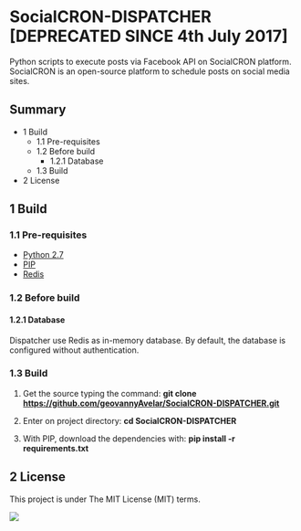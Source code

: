 # SocialCRON-DISPATCHER [DEPRECATED SINCE 4th July 2017]
Python scripts to execute posts via Facebook API on SocialCRON platform. SocialCRON is an open-source platform to schedule posts on social media sites.

## Summary
* 1 Build
  * 1.1 Pre-requisites
  * 1.2 Before build
    * 1.2.1 Database
  * 1.3 Build
* 2 License

## 1 Build

### 1.1 Pre-requisites

- [Python 2.7](https://www.python.org/download/releases/2.7/)
- [PIP](https://pip.pypa.io/en/stable/installing/)
- [Redis](https://redis.io/download)

### 1.2 Before build
#### 1.2.1 Database
Dispatcher use Redis as in-memory database. By default, the database is configured without authentication.

### 1.3 Build

1. Get the source typing the command:
**git clone https://github.com/geovannyAvelar/SocialCRON-DISPATCHER.git**

2. Enter on project directory:
**cd SocialCRON-DISPATCHER**

3. With PIP, download the dependencies with:
**pip install -r requirements.txt**

## 2 License
This project is under The MIT License (MIT) terms.

[<img src="https://i1.wp.com/www.agenciacodeplus.com.br/wp-content/uploads/2017/03/cropped-logoOficial-1.png?w=200">](http://www.agenciacodeplus.com.br/)

